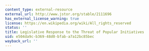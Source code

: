 ```yaml
---
content_type: external-resource
external_url: http://www.jstor.org/stable/2111696
has_external_license_warning: true
license: https://en.wikipedia.org/wiki/All_rights_reserved
status: ''
title: Legislative Response to the Threat of Popular Initiatives
uid: e504da9c-b369-48d0-bfab-a7a12bc85bec
wayback_url: ''
---
```

